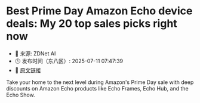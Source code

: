 # Best Prime Day Amazon Echo device deals: My 20 top sales picks right now
- 📅 来源: ZDNet AI
- 🕒 发布时间（东八区）: 2025-07-11 07:47:39
- 🔗 [原文链接](https://www.zdnet.com/article/best-prime-day-amazon-echo-device-deals-2025-07-10/)

Take your home to the next level during Amazon's Prime Day sale with deep discounts on Amazon Echo products like Echo Frames, Echo Hub, and the Echo Show.